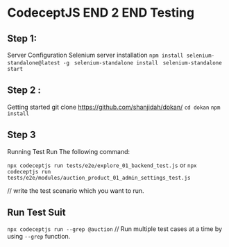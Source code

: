 # CodeceptJS END 2 END Testing

## Step 1:
 Server Configuration Selenium server installation
 `npm install selenium-standalone@latest -g `
 `selenium-standalone install `
 `selenium-standalone start`

## Step 2 :
Getting started git clone https://github.com/shanjidah/dokan/
 `cd dokan`
` npm install `

## Step 3
 Running Test Run The following command:

`npx codeceptjs run tests/e2e/explore_01_backend_test.js`
 or 
 `npx codeceptjs run tests/e2e/modules/auction_product_01_admin_settings_test.js`

// write the test scenario which you want to run.

## Run Test Suit

`npx codeceptjs run --grep @auction` 
// Run multiple test cases at a time by using `--grep` function.